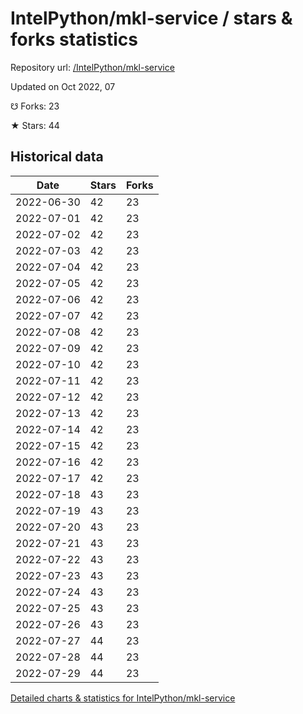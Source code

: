 # IntelPython/mkl-service / stars & forks statistics

Repository url: [/IntelPython/mkl-service](https://github.com/IntelPython/mkl-service)

Updated on Oct 2022, 07

☋ Forks: 23

★ Stars: 44

## Historical data
| Date | Stars | Forks |
|------|-------|-------|
| 2022-06-30 | 42 | 23 | 
| 2022-07-01 | 42 | 23 | 
| 2022-07-02 | 42 | 23 | 
| 2022-07-03 | 42 | 23 | 
| 2022-07-04 | 42 | 23 | 
| 2022-07-05 | 42 | 23 | 
| 2022-07-06 | 42 | 23 | 
| 2022-07-07 | 42 | 23 | 
| 2022-07-08 | 42 | 23 | 
| 2022-07-09 | 42 | 23 | 
| 2022-07-10 | 42 | 23 | 
| 2022-07-11 | 42 | 23 | 
| 2022-07-12 | 42 | 23 | 
| 2022-07-13 | 42 | 23 | 
| 2022-07-14 | 42 | 23 | 
| 2022-07-15 | 42 | 23 | 
| 2022-07-16 | 42 | 23 | 
| 2022-07-17 | 42 | 23 | 
| 2022-07-18 | 43 | 23 | 
| 2022-07-19 | 43 | 23 | 
| 2022-07-20 | 43 | 23 | 
| 2022-07-21 | 43 | 23 | 
| 2022-07-22 | 43 | 23 | 
| 2022-07-23 | 43 | 23 | 
| 2022-07-24 | 43 | 23 | 
| 2022-07-25 | 43 | 23 | 
| 2022-07-26 | 43 | 23 | 
| 2022-07-27 | 44 | 23 | 
| 2022-07-28 | 44 | 23 | 
| 2022-07-29 | 44 | 23 | 


[Detailed charts & statistics for IntelPython/mkl-service](https://reviewgithub.com/rep/IntelPython/mkl-service)
